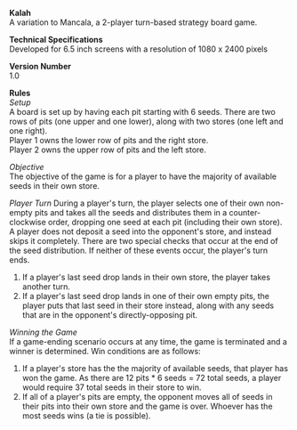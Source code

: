 **Kalah**  
A variation to Mancala, a 2-player turn-based strategy board game.  

**Technical Specifications**  
Developed for 6.5 inch screens with a resolution of 1080 x 2400 pixels  

**Version Number**  
1.0  

**Rules**  
*Setup*  
A board is set up by having each pit starting with 6 seeds. 
There are two rows of pits (one upper and one lower), along with two stores (one left and one right).  
Player 1 owns the lower row of pits and the right store.  
Player 2 owns the upper row of pits and the left store.

*Objective*  
The objective of the game is for a player to have the majority of available seeds in their own store.  

*Player Turn*
During a player's turn, the player selects one of their own non-empty pits and takes all the seeds and distributes them in a counter-clockwise order, dropping one seed at each pit (including their own store). A player does not deposit a seed into the opponent's store, and instead skips it completely. There are two special checks that occur at the end of the seed distribution. If neither of these events occur, the player's turn ends.    
1. If a player's last seed drop lands in their own store, the player takes another turn.  
2. If a player's last seed drop lands in one of their own empty pits, the player puts that last seed in their store instead, along with any seeds that are in the opponent's directly-opposing pit.  

*Winning the Game*  
If a game-ending scenario occurs at any time, the game is terminated and a winner is determined. Win conditions are as follows:   
1. If a player's store has the the majority of available seeds, that player has won the game. As there are 12 pits * 6 seeds = 72 total seeds, a player would require 37 total seeds in their store to win.  
2. If all of a player's pits are empty, the opponent moves all of seeds in their pits into their own store and the game is over. Whoever has the most seeds wins (a tie is possible).  
